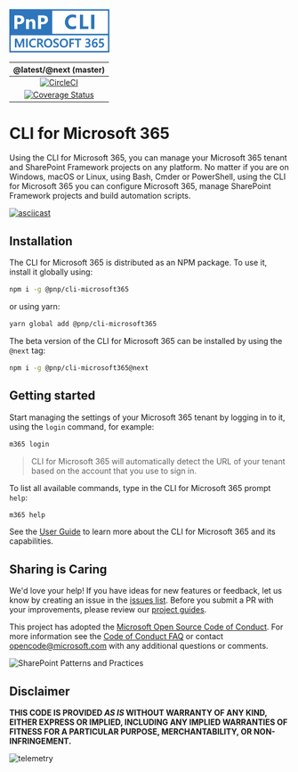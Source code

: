 <img src="./docs/manual/docs/images/pnp-cli-microsoft365-blue.svg" alt="CLI for Microsoft 365" height=78 />

@latest/@next (master) |
:--------------: |
[![CircleCI](https://circleci.com/gh/pnp/office365-cli/tree/master.svg?style=shield&circle-token=ce99e8046a231e1959248a61e7e32f9ae1abc8cf)](https://circleci.com/gh/pnp/office365-cli/tree/master)|
[![Coverage Status](https://coveralls.io/repos/github/pnp/office365-cli/badge.svg?branch=master)](https://coveralls.io/github/pnp/office365-cli?branch=master)|

# CLI for Microsoft 365

Using the CLI for Microsoft 365, you can manage your Microsoft 365 tenant and SharePoint Framework projects on any platform. No matter if you are on Windows, macOS or Linux, using Bash, Cmder or PowerShell, using the CLI for Microsoft 365 you can configure Microsoft 365, manage SharePoint Framework projects and build automation scripts.

[![asciicast](https://asciinema.org/a/346365.png)](https://asciinema.org/a/346365)

## Installation

The CLI for Microsoft 365 is distributed as an NPM package. To use it, install it globally using:

```sh
npm i -g @pnp/cli-microsoft365
```

or using yarn:

```sh
yarn global add @pnp/cli-microsoft365
```

The beta version of the CLI for Microsoft 365 can be installed by using the `@next` tag:

```sh
npm i -g @pnp/cli-microsoft365@next
```

## Getting started

Start managing the settings of your Microsoft 365 tenant by logging in to it, using the `login` command, for example:

```sh
m365 login
```

> CLI for Microsoft 365 will automatically detect the URL of your tenant based on the account that you use to sign in.

To list all available commands, type in the CLI for Microsoft 365 prompt `help`:

```sh
m365 help
```

See the [User Guide](docs/manual/docs/user-guide/installing-cli.md) to learn more about the CLI for Microsoft 365 and its capabilities.

## Sharing is Caring

We'd love your help! If you have ideas for new features or feedback, let us know by creating an issue in the [issues list](https://github.com/pnp/office365-cli/issues). Before you submit a PR with your improvements, please review our [project guides](./docs/guides/index.md).

This project has adopted the [Microsoft Open Source Code of Conduct](https://opensource.microsoft.com/codeofconduct/).
For more information see the [Code of Conduct FAQ](https://opensource.microsoft.com/codeofconduct/faq/) or
contact [opencode@microsoft.com](mailto:opencode@microsoft.com) with any additional questions or comments.

![SharePoint Patterns and Practices](https://devofficecdn.azureedge.net/media/Default/PnP/sppnp.png)

## Disclaimer

**THIS CODE IS PROVIDED *AS IS* WITHOUT WARRANTY OF ANY KIND, EITHER EXPRESS OR IMPLIED, INCLUDING ANY IMPLIED WARRANTIES OF FITNESS FOR A PARTICULAR PURPOSE, MERCHANTABILITY, OR NON-INFRINGEMENT.**

![telemetry](https://telemetry.sharepointpnp.com/office365-cli/readme)

